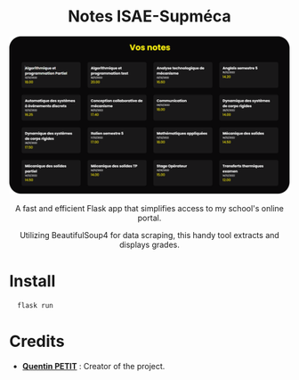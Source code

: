 <h1 align="center">Notes ISAE-Supméca</h1>
<p align="center">
	<img src="static/thumbnail.png" width="700">
</p>
<p align="center">A fast and efficient Flask app that simplifies access to my school's online portal.</p>
<p align="center">Utilizing BeautifulSoup4 for data scraping, this handy tool extracts and displays grades.</p>


# Install
```bash
  flask run
```

# Credits

* [**Quentin PETIT**](https://github.com/quentinptt) : Creator of the project.

